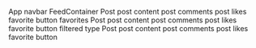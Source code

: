 App
    navbar
    FeedContainer
        Post
           post content
           post comments
           post likes
           favorite button
    favorites
        Post
           post content
           post comments
           post likes
           favorite button
    filtered type
        Post
           post content
           post comments
           post likes
           favorite button